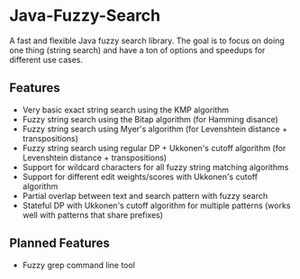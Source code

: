 # Java-Fuzzy-Search
A fast and flexible Java fuzzy search library. The goal is to focus on doing one thing (string search) and have a ton of options and speedups for different use cases.

## Features
- Very basic exact string search using the KMP algorithm
- Fuzzy string search using the Bitap algorithm (for Hamming disance)
- Fuzzy string search using Myer's algorithm (for Levenshtein distance + transpositions)
- Fuzzy string search using regular DP + Ukkonen's cutoff algorithm (for Levenshtein distance + transpositions)
- Support for wildcard characters for all fuzzy string matching algorithms
- Support for different edit weights/scores with Ukkonen's cutoff algorithm
- Partial overlap between text and search pattern with fuzzy search
- Stateful DP with Ukkonen's cutoff algorithm for multiple patterns (works well with patterns that share prefixes)

## Planned Features
- Fuzzy grep command line tool
